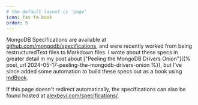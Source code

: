 ```yaml
---
# the default layout is 'page'
icon: fas fa-book
order: 5
---
```


MongoDB Specifications are available at [github.com/mongodb/specifications](https://github.com/mongodb/specifications), and were recently worked from being restructuredText files to Markdown files. I wrote about these specs in greater detail in my post about ["Peeling the MongoDB Drivers Onion"]({% post_url 2024-05-17-peeling-the-mongodb-drivers-onion %}), but I've since added some automation to build these specs out as a book using [mdBook](https://rust-lang.github.io/mdBook/).

If this page doesn't redirect automatically, the specifications can also be found hosted at [alexbevi.com/specifications/](https://alexbevi.com/specifications/).
